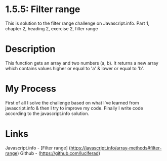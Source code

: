 # 1.5.5: Filter range

This is solution to the filter range challenge on Javascript.info.
Part 1, chapter 2, heading 2, exercise 2, filter range

# Description

This function gets an array and two numbers (a, b). It returns a new array which contains values higher or equal to 'a' & lower or equal to 'b'.

# My Process

First of all I solve the challenge based on what I've learned from javascript.info & then I try to improve my code. Finally I write code according to the javascript.info solution.

# Links

Javascript.info - [Filter range] (https://javascript.info/array-methods#filter-range)
Github - (https://github.com/luciferad)
